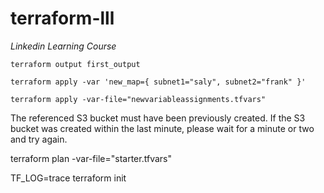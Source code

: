# terraform-lll
_Linkedin Learning Course_

````shell script
terraform output first_output

terraform apply -var 'new_map={ subnet1="saly", subnet2="frank" }'

terraform apply -var-file="newvariableassignments.tfvars"

````


The referenced S3 bucket must have been previously created. If the S3 bucket
was created within the last minute, please wait for a minute or two and try
again.

 terraform plan -var-file="starter.tfvars"


TF_LOG=trace terraform init